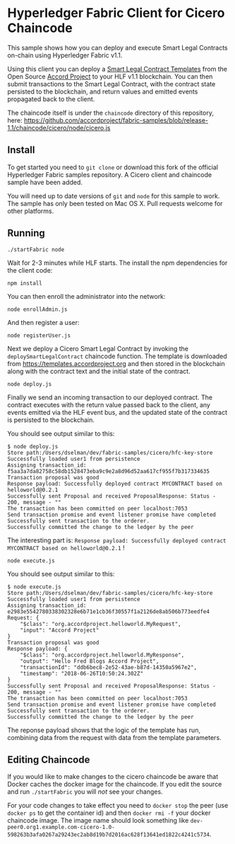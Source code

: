 # Hyperledger Fabric Client for Cicero Chaincode

This sample shows how you can deploy and execute Smart Legal Contracts on-chain using Hyperledger Fabric v1.1.

Using this client you can deploy a [Smart Legal Contract Templates](https://templates.accordproject.org) from the Open Source [Accord Project](https://accordproject.org) to your HLF v1.1 blockchain. You can then submit transactions to the Smart Legal Contract, with the contract state persisted to the blockchain, and return values and emitted events propagated back to the client.

The chaincode itself is under the `chaincode` directory of this repository, here: https://github.com/accordproject/fabric-samples/blob/release-1.1/chaincode/cicero/node/cicero.js

## Install

To get started you need to `git clone` or download this fork of the official Hyperledger Fabric samples repository. A Cicero client and chaincode sample have been added.

You will need up to date versions of `git` and `node` for this sample to work. The sample has only been tested on Mac OS X. Pull requests welcome for other platforms.

## Running

```
./startFabric node
```

Wait for 2-3 minutes while HLF starts. The install the npm dependencies for the client code:

```
npm install
```

You can then enroll the administrator into the network:

```
node enrollAdmin.js
```

And then register a user:

```
node registerUser.js
```

Next we deploy a Cicero Smart Legal Contract by invoking the `deploySmartLegalContract` chaincode function. 
The template is downloaded from https://templates.accordproject.org and then stored in the blockchain along 
with the contract text and the initial state of the contract.

```
node deploy.js
```

Finally we send an incoming transaction to our deployed contract. The contract executes with the return value passed back to the client, any events emitted via the HLF event bus, and the updated state of the contract is persisted to the blockchain.

You should see output similar to this:

```
$ node deploy.js 
Store path:/Users/dselman/dev/fabric-samples/cicero/hfc-key-store
Successfully loaded user1 from persistence
Assigning transaction_id:  f5aa3a7da82758c58db1528473eba9c9e2a8d96d52aa617cf955f7b317334635
Transaction proposal was good
Response payload: Successfully deployed contract MYCONTRACT based on helloworld@0.2.1
Successfully sent Proposal and received ProposalResponse: Status - 200, message - ""
The transaction has been committed on peer localhost:7053
Send transaction promise and event listener promise have completed
Successfully sent transaction to the orderer.
Successfully committed the change to the ledger by the peer
```

The interesting part is: `Response payload: Successfully deployed contract MYCONTRACT based on helloworld@0.2.1` !

```
node execute.js
```

You should see output similar to this:

```
$ node execute.js
Store path:/Users/dselman/dev/fabric-samples/cicero/hfc-key-store
Successfully loaded user1 from persistence
Assigning transaction_id:  e2983e5542780338302328e6b71e1cb36f30557f1a2126de8ab506b773eedfe4
Request: {
    "$class": "org.accordproject.helloworld.MyRequest",
    "input": "Accord Project"
}
Transaction proposal was good
Response payload: {
    "$class": "org.accordproject.helloworld.MyResponse",
    "output": "Hello Fred Blogs Accord Project",
    "transactionId": "ddb6bec8-2e52-43ae-b87d-14350a5967e2",
    "timestamp": "2018-06-26T10:50:24.302Z"
}
Successfully sent Proposal and received ProposalResponse: Status - 200, message - ""
The transaction has been committed on peer localhost:7053
Send transaction promise and event listener promise have completed
Successfully sent transaction to the orderer.
Successfully committed the change to the ledger by the peer
```

The reponse payload shows that the logic of the template has run, combining data from the request with data from the template parameters.

## Editing Chaincode

If you would like to make changes to the cicero chaincode be aware that Docker caches the docker image for the chaincode. If you edit the source and run `./startFabric` you will *not* see your changes.

For your code changes to take effect you need to `docker stop` the peer (use `docker ps` to get the container id) and then `docker rmi -f` your docker chaincode image. The image name should look something like `dev-peer0.org1.example.com-cicero-1.0-598263b3afa0267a29243ec2ab8d19b7d2016ac628f13641ed1822c4241c5734`.